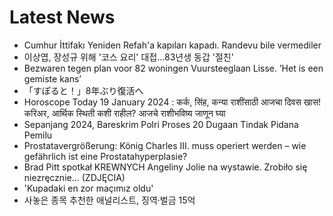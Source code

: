 # Latest News
-  Cumhur İttifakı Yeniden Refah'a kapıları kapadı. Randevu bile vermediler
-  이상엽, 장성규 위해 '코스 요리' 대접…83년생 동갑 '절친'
-  Bezwaren tegen plan voor 82 woningen Vuursteeglaan Lisse. ’Het is een gemiste kans’
-  「すぽると！」8年ぶり復活へ
-  Horoscope Today 19 January 2024 : कर्क, सिंह, कन्या राशींसाठी आजचा दिवस खास! करिअर, आर्थिक स्थिती कशी राहील? आजचे राशीभविष्य जाणून घ्या
-  Sepanjang 2024, Bareskrim Polri Proses 20 Dugaan Tindak Pidana Pemilu
-  Prostatavergrößerung: König Charles III. muss operiert werden – wie gefährlich ist eine Prostatahyperplasie?
-  Brad Pitt spotkał KREWNYCH Angeliny Jolie na wystawie. Zrobiło się niezręcznie... (ZDJĘCIA)
-  'Kupadaki en zor maçımız oldu'
-  사놓은 종목 추천한 애널리스트, 징역·벌금 15억

